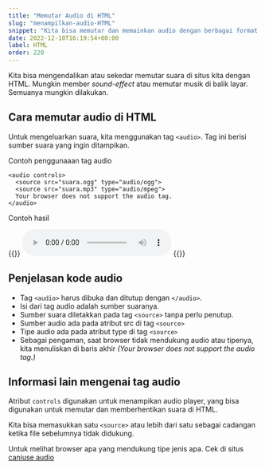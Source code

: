 ```yaml
---
title: "Memutar Audio di HTML"
slug: "menampilkan-audio-HTML"
snippet: "Kita bisa memutar dan memainkan audio dengan berbagai format di situs halaman dengan HTML untuk memberi suara."
date: 2022-12-10T16:19:54+08:00
label: HTML
order: 220
---
```


Kita bisa mengendalikan atau sekedar memutar suara di situs kita dengan HTML. Mungkin member *sound-effect* atau memutar musik di balik layar. Semuanya mungkin dilakukan.

## Cara memutar audio di HTML
Untuk mengeluarkan suara, kita menggunakan tag `<audio>`. Tag ini berisi sumber suara yang ingin ditampikan.

Contoh penggunaaan tag audio
```
<audio controls>
  <source src="suara.ogg" type="audio/ogg">
  <source src="suara.mp3" type="audio/mpeg">
  Your browser does not support the audio tag.
</audio>
```

Contoh hasil

{{<rawhtml>}}
<audio controls>
  <source src="https://ucarecdn.com/385ea418-2e8c-4edf-9e86-fa424f178b25/suarahalo.mp3" type="audio/mpeg">
  Your browser does not support the audio tag.
</audio>
{{</rawhtml>}}

## Penjelasan kode audio
- Tag `<audio>` harus dibuka dan ditutup dengan `</audio>`. 
- Isi dari tag audio adalah sumber suaranya.
- Sumber suara diletakkan pada tag `<source>` tanpa perlu penutup.
- Sumber audio ada pada atribut src di tag `<source>`
- Tipe audio ada pada atribut type di tag `<source>`
- Sebagai pengaman, saat browser tidak mendukung audio atau tipenya, kita menuliskan di baris akhir *(Your browser does not support the audio tag.)*

## Informasi lain mengenai tag audio
Atribut `controls` digunakan untuk menampikan audio player, yang bisa digunakan untuk memutar dan memberhentikan suara di HTML.

Kita bisa memasukkan satu `<source>` atau lebih dari satu sebagai cadangan ketika file sebelumnya tidak didukung. 

Untuk melihat browser apa yang mendukung tipe jenis apa. Cek di situs [caniuse audio](https://caniuse.com/?search=audio)